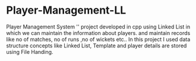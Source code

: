 # Player-Management-LL
 Player Management System '' project developed in cpp using Linked List in which we can maintain the information about players. and maintain records like no of matches, no of runs ,no of wickets etc.. In this project I used data structure concepts like Linked List, Template and player details are stored using File Handing.

